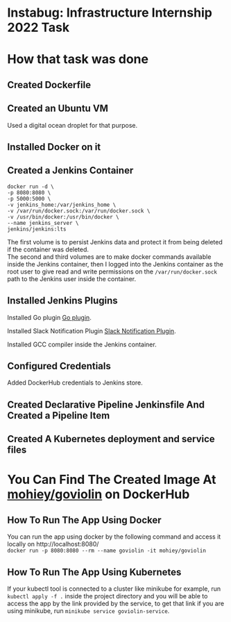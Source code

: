 ﻿
# Instabug: Infrastructure Internship 2022 Task  
  
  
# How that task was done  

## Created Dockerfile  
  
## Created an Ubuntu VM  
  
Used a digital ocean droplet for that purpose.  
  
## Installed Docker on it  
  
  
## Created a Jenkins Container  
  
`docker run -d \`  
`-p 8080:8080 \ `  
`-p 5000:5000 \ `  
`-v jenkins_home:/var/jenkins_home \`  
`-v /var/run/docker.sock:/var/run/docker.sock \ `  
`-v /usr/bin/docker:/usr/bin/docker \`  
`--name jenkins_server \ `  
`jenkins/jenkins:lts `  
  
The first volume is to persist Jenkins data and protect it from being deleted if the container was deleted.  
The second and third volumes are to make docker commands available inside the Jenkins container, then I logged into the Jenkins container as the root user to give read and write permissions on the `/var/run/docker.sock` path to the Jenkins user inside the container.  
  
## Installed Jenkins Plugins  
  
Installed Go plugin [Go plugin](https://plugins.jenkins.io/golang/).
  
Installed Slack Notification Plugin [Slack Notification Plugin](https://plugins.jenkins.io/slack/).  
  
Installed GCC compiler inside the Jenkins container.
  
## Configured Credentials  
  
Added DockerHub credentials to Jenkins store.  
  
## Created Declarative Pipeline Jenkinsfile And Created a Pipeline Item  
  
## Created A Kubernetes deployment and service files  
  
# You Can Find The Created Image At [mohiey/goviolin](https://hub.docker.com/repository/docker/mohiey/goviolin) on DockerHub  
  
  
  
## How To Run The App Using Docker  
You can run the app using docker by the following command and access it locally on http://localhost:8080/  
`docker run -p 8080:8080 --rm --name goviolin -it mohiey/goviolin`  
  
  
## How To Run The App Using Kubernetes  
If your kubectl tool is connected to a cluster like minikube for example, run `kubectl apply -f .` inside the project directory and you will be able to access the app by the link provided by the service, to get that link if you are using minikube, run `minikube service goviolin-service`.